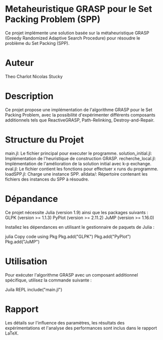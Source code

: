 # Metaheuristique GRASP pour le Set Packing Problem (SPP)
Ce projet implémente une solution basée sur la métaheuristique GRASP (Greedy Randomized Adaptive Search Procedure) pour résoudre le problème du Set Packing (SPP).

# Auteur
Theo Charlot
Nicolas Stucky

# Description
Ce projet propose une implémentation de l'algorithme GRASP pour le Set Packing Problem, avec la possibilité d'expérimenter différents composants additionnels tels que ReactiveGRASP, Path-Relinking, Destroy-and-Repair.

# Structure du Projet
main.jl: Le fichier principal pour executer le programme.
solution_initial.jl: Implémentation de l'heuristique de construction GRASP.
recherche_local.jl: Implémentation de l'amélioration de la solution initial avec k-p exchange.
eval.jl: Le fichier contient les fonctions pour effectuer x runs du programme.
loadSPP.jl: Charge une instance SPP.
alldata/: Répertoire contenant les fichiers des instances du SPP à résoudre.

# Dépandance
Ce projet nécessite Julia (version 1.9) ainsi que les packages suivants :
GLPK (version >= 1.1.3)
PyPlot (version >= 2.11.2)
JuMP (version >= 1.16.0)

Installez les dépendances en utilisant le gestionnaire de paquets de Julia :

julia
Copy code
using Pkg
Pkg.add("GLPK")
Pkg.add("PyPlot")
Pkg.add("JuMP")

# Utilisation
Pour exécuter l'algorithme GRASP avec un composant additionnel spécifique, utilisez la commande suivante :

Juila REPL
include("main.jl")

# Rapport
Les détails sur l'influence des paramètres, les résultats des expérimentations et l'analyse des performances sont inclus dans le rapport LaTeX.
